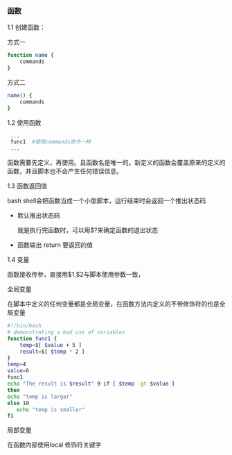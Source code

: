 ### 函数

1.1 创建函数：

方式一

```bash
function name {
	commands
}
```

方式二

```bash
name() {
	commands
}

```

1.2  使用函数

```bash
 ...
 func1  #使用commands命令一样
 ...
```

 函数需要先定义，再使用。且函数名是唯一的。新定义的函数会覆盖原来的定义的函数，并且脚本也不会产生任何错误信息。

1.3 函数返回值

bash shell会把函数当成一个小型脚本，运行结束时会返回一个推出状态码

- 默认推出状态码

  就是执行完函数时，可以用$?来确定函数的退出状态

- 函数输出 return 要返回的值

1.4  变量

函数接收传参，直接用$1,\$2与脚本使用参数一致，

全局变量

​     在脚本中定义的任何变量都是全局变量，在函数方法内定义的不带修饰符的也是全局变量

```bash
#!/bin/bash
# demonstrating a bad use of variables
function func1 {
    temp=$[ $value + 5 ]
    result=$[ $temp * 2 ]
}
temp=4
value=6
func1
echo "The result is $result" 9 if [ $temp -gt $value ]
then
echo "temp is larger"
else 10
   echo "temp is smaller"
fi
```



局部变量

在函数内部使用local 修饰符关键字

 